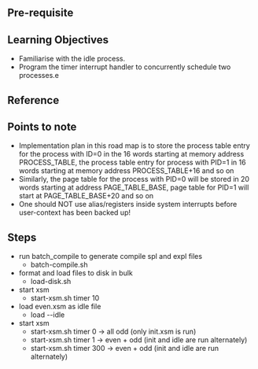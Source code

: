 ## Pre-requisite


## Learning Objectives 

- Familiarise with the idle process.
- Program the timer interrupt handler to concurrently schedule two processes.e

## Reference

## Points to note

- Implementation plan in this road map is to store the process table entry for the process with ID=0 in the 16 words starting at memory address PROCESS_TABLE, the process table entry for process with PID=1 in 16 words starting at memory address PROCESS_TABLE+16 and so on 
- Similarly, the page table for the process with PID=0 will be stored in 20 words starting at address PAGE_TABLE_BASE, page table for PID=1 will start at PAGE_TABLE_BASE+20 and so on
- One should NOT use alias/registers inside system interrupts before user-context has been backed up!

## Steps

- run batch_compile to generate compile spl and expl files
  - batch-compile.sh <stage number>
- format and load files to disk in bulk
  - load-disk.sh <stage number>
- start xsm
  - start-xsm.sh timer 10
- load even.xsm as idle file
  - load --idle <path to even.xsm>
- start xsm
  - start-xsm.sh timer 0 -> all odd (only init.xsm is run)
  - start-xsm.sh timer 1 -> even + odd (init and idle are run alternately)
  - start-xsm.sh timer 300 -> even + odd (init and idle are run alternately)


